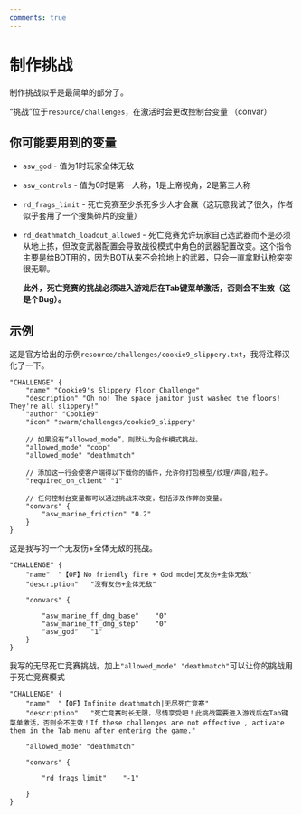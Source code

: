 ```yaml
---
comments: true
---
```


# 制作挑战

制作挑战似乎是最简单的部分了。

“挑战”位于`resource/challenges`，在激活时会更改控制台变量 （convar）

## 你可能要用到的变量

* `asw_god` - 值为1时玩家全体无敌

* `asw_controls` - 值为0时是第一人称，1是上帝视角，2是第三人称

* `rd_frags_limit` - 死亡竞赛至少杀死多少人才会赢（这玩意我试了很久，作者似乎套用了一个搜集碎片的变量）

* `rd_deathmatch_loadout_allowed` - 死亡竞赛允许玩家自己选武器而不是必须从地上拣，但改变武器配置会导致战役模式中角色的武器配置改变。这个指令主要是给BOT用的，因为BOT从来不会捡地上的武器，只会一直拿默认枪突突很无聊。

  **此外，死亡竞赛的挑战必须进入游戏后在Tab键菜单激活，否则会不生效（这是个Bug）。**

## 示例

这是官方给出的示例`resource/challenges/cookie9_slippery.txt`，我将注释汉化了一下。

```vdf
"CHALLENGE" {
	"name" "Cookie9's Slippery Floor Challenge"
	"description" "Oh no! The space janitor just washed the floors! They're all slippery!"
	"author" "Cookie9"
	"icon" "swarm/challenges/cookie9_slippery"

	// 如果没有“allowed_mode”，则默认为合作模式挑战。
	"allowed_mode" "coop"
	"allowed_mode" "deathmatch"

	// 添加这一行会使客户端得以下载你的插件，允许你打包模型/纹理/声音/粒子。 
	"required_on_client" "1"

	// 任何控制台变量都可以通过挑战来改变，包括涉及作弊的变量。
	"convars" {
		"asw_marine_friction" "0.2"
	}
}
```

这是我写的一个无友伤+全体无敌的挑战。

```vdf
"CHALLENGE" {
	"name"	"【OF】No friendly fire + God mode|无友伤+全体无敌"
	"description"	"没有友伤+全体无敌"

	"convars" {
		
		"asw_marine_ff_dmg_base" 	"0"
		"asw_marine_ff_dmg_step" 	"0"
		"asw_god" 	"1"	
	}
}
```

我写的无尽死亡竞赛挑战。加上`"allowed_mode" "deathmatch"`可以让你的挑战用于死亡竞赛模式

```vdf
"CHALLENGE" {
	"name"	"【OF】Infinite deathmatch|无尽死亡竞赛"
	"description"	"死亡竞赛时长无限，尽情享受吧！此挑战需要进入游戏后在Tab键菜单激活，否则会不生效！If these challenges are not effective , activate them in the Tab menu after entering the game."
	
	"allowed_mode" "deathmatch"

	"convars" {
	
		"rd_frags_limit" 	"-1"
		
	}
}
```
